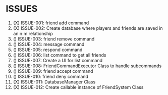 # ISSUES

1. (X) ISSUE-001: friend add command
2. (X) ISSUE-002: Create database where players and friends are saved in an n:m relationship
3. () ISSUE-003: friend remove command
4. () ISSUE-004: message command
5. () ISSUE-005: respond command
6. () ISSUE-006: list command to get all friends
7. () ISSUE-007: Create a UI for list command
8. () ISSUE-008: FriendCommandExecutor Class to handle subcommands
9. () ISSUE-009: friend accept command
10. () ISSUE-010: friend deny command
11. (X) ISSUE-011: DatabaseManager Class
12. (X) ISSUE-012: Create callable instance of FriendSystem Class
